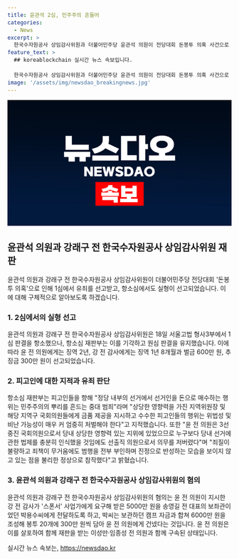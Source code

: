 ```yaml
---
title: 윤관석 2심, 민주주의 흔들어
categories:
  - News
excerpt: >
  한국수자원공사 상임감사위원과 더불어민주당 윤관석 의원이 전당대회 돈봉투 의혹 사건으로 재판을 받았다. 서울고법 형사3부는 항소심에서 윤 전 의원에게 징역 2년, 강 전 감사에게 징역 1년 8개월과 벌금 600만 원, 추징금 300만 원을 선고했고, 정당법 위반 혐의 등으로 기소된 두 사람 항소를 기각하고 원심 판결을 유지했다. 항소심 재판부는 정당 내부의 선거에서 선거인을 돈으로 매수하는 행위는 민주주의의 뿌리를 흔드는 중대 범죄라며 엄중한 처벌을 강조했다. 검찰은 윤 전 의원에게 징역 5년, 강 전 감사에게는 징역 2년 4개월을 구형했고, 두 사람은 윤 전 의원의 지시를 받은 강 전 감사가 스폰서 사업가로부터 5000만 원을 받아 윤 전 의원에게 건네는 등의 혐의를 받고 있다.
feature_text: >
  ## koreablockchain 실시간 뉴스 속보입니다.

  한국수자원공사 상임감사위원과 더불어민주당 윤관석 의원이 전당대회 돈봉투 의혹 사건으로 재판을 받았다. 서울고법 형사3부는 항소심에서 윤 전 의원에게 징역 2년, 강 전 감사에게 징역 1년 8개월과 벌금 600만 원, 추징금 300만 원을 선고했고, 정당법 위반 혐의 등으로 기소된 두 사람 항소를 기각하고 원심 판결을 유지했다. 항소심 재판부는 정당 내부의 선거에서 선거인을 돈으로 매수하는 행위는 민주주의의 뿌리를 흔드는 중대 범죄라며 엄중한 처벌을 강조했다. 검찰은 윤 전 의원에게 징역 5년, 강 전 감사에게는 징역 2년 4개월을 구형했고, 두 사람은 윤 전 의원의 지시를 받은 강 전 감사가 스폰서 사업가로부터 5000만 원을 받아 윤 전 의원에게 건네는 등의 혐의를 받고 있다.
image: '/assets/img/newsdao_breakingnews.jpg'
---
```


<p><img src="/assets/img/newsdao_breakingnews.jpg" alt="koreablockchain 속보" /></p>

<h2 data-ke-size="size26">윤관석 의원과 강래구 전 한국수자원공사 상임감사위원 재판</h2>

<p data-ke-size="size16">윤관석 의원과 강래구 전 한국수자원공사 상임감사위원이 더불어민주당 전당대회 '돈봉투 의혹'으로 인해 1심에서 유죄를 선고받고, 항소심에서도 실형이 선고되었습니다. 이에 대해 구체적으로 알아보도록 하겠습니다.</p>

<h3>1. 2심에서의 실형 선고</h3>

<p data-ke-size="size16">윤관석 의원과 강래구 전 한국수자원공사 상임감사위원은 18일 서울고법 형사3부에서 1심 판결을 항소했으나, 항소심 재판부는 이를 기각하고 원심 판결을 유지했습니다. 이에 따라 윤 전 의원에게는 징역 2년, 강 전 감사에게는 징역 1년 8개월과 벌금 600만 원, 추징금 300만 원이 선고되었습니다.</p>

<h3>2. 피고인에 대한 지적과 유죄 판단</h3>

<p data-ke-size="size16">항소심 재판부는 피고인들을 향해 "정당 내부의 선거에서 선거인을 돈으로 매수하는 행위는 민주주의의 뿌리를 흔드는 중대 범죄"라며 "상당한 영향력을 가진 지역위원장 및 해당 지역구 국회의원들에게 금품 제공을 지시하고 수수한 피고인들의 행위는 위법성 및 비난 가능성이 매우 커 엄중히 처벌해야 한다"고 지적했습니다. 또한 "윤 전 의원은 3선 중진 국회의원으로서 당내 상당한 영향력 있는 지위에 있었으므로 누구보다 당내 선거에 관한 법제를 충분히 인식했을 것임에도 선출직 의원으로서 의무를 저버렸다"며 "죄질이 불량하고 죄책이 무거움에도 범행을 전부 부인하며 진정으로 반성하는 모습을 보이지 않고 있는 점을 불리한 정상으로 참작했다"고 밝혔습니다.</p>

<h3>3. 윤관석 의원과 강래구 전 한국수자원공사 상임감사위원의 혐의</h3>

<p data-ke-size="size16">윤관석 의원과 강래구 전 한국수자원공사 상임감사위원의 혐의는 윤 전 의원이 지시한 강 전 감사가 '스폰서' 사업가에게 요구해 받은 5000만 원을 송영길 전 대표의 보좌관이었던 박용수씨에게 전달하도록 하고, 박씨는 보관하던 캠프 자금과 합쳐 6000만 원을 조성해 봉투 20개에 300만 원씩 담아 윤 전 의원에게 건넸다는 것입니다. 윤 전 의원은 이를 살포하여 함께 재판을 받는 이성만·임종성 전 의원과 함께 구속된 상태입니다.</p>
실시간 뉴스 속보는, <a href="https://newsdao.kr" rel="dofollow">https://newsdao.kr</a>


